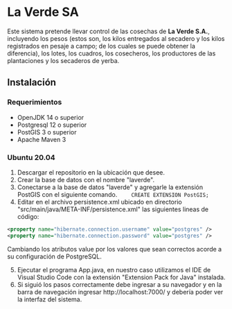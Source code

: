 # La Verde SA

Este sistema pretende llevar control de las cosechas de **La Verde S.A.**, incluyendo los pesos (estos son, los kilos entregados al secadero y los kilos registrados en pesaje a campo; de los cuales se puede obtener la diferencia), los lotes, los cuadros, los cosecheros, los productores de las plantaciones y los secaderos de yerba.

## Instalación

### Requerimientos
- OpenJDK 14 o superior
- Postgresql 12 o superior
- PostGIS 3 o superior
- Apache Maven 3

### Ubuntu 20.04
1. Descargar el repositorio en la ubicación que desee.
2. Crear la base de datos con el nombre "laverde".
3. Conectarse a la base de datos "laverde" y agregarle la extensión PostGIS con el siguiente comando.  `    CREATE EXTENSION PostGIS;`
4. Editar en el archivo persistence.xml ubicado en directorio "src/main/java/META-INF/persistence.xml" las siguientes lineas de código:
```xml
<property name="hibernate.connection.username" value="postgres" />
<property name="hibernate.connection.password" value="postgres" />
```
Cambiando los atributos value por los valores que sean correctos acorde a su configuración de PostgreSQL.

5. Ejecutar el programa App.java, en nuestro caso utilizamos el IDE de Visual Studio Code con la extensión "Extension Pack for Java" instalada.
6. Si siguió los pasos correctamente debe ingresar a su navegador y en la barra de navegación ingresar http://localhost:7000/ y debería poder ver la interfaz del sistema.